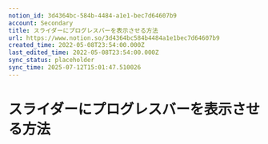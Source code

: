 ```yaml
---
notion_id: 3d4364bc-584b-4484-a1e1-bec7d64607b9
account: Secondary
title: スライダーにプログレスバーを表示させる方法
url: https://www.notion.so/3d4364bc584b4484a1e1bec7d64607b9
created_time: 2022-05-08T23:54:00.000Z
last_edited_time: 2022-05-08T23:54:00.000Z
sync_status: placeholder
sync_time: 2025-07-12T15:01:47.510026
---
```

# スライダーにプログレスバーを表示させる方法
